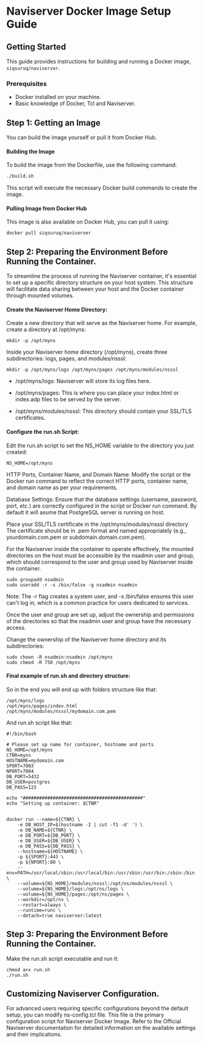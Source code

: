 # Naviserver Docker Image Setup Guide

## Getting Started

This guide provides instructions for building and running a Docker image, `siqsuruq/naviserver`.

### Prerequisites

- Docker installed on your machine.
- Basic knowledge of Docker, Tcl and Naviserver.

## Step 1: Getting an Image

You can build the image yourself or pull it from Docker Hub.

#### Building the Image

To build the image from the Dockerfile, use the following command:

```bash
./build.sh
```
This script will execute the necessary Docker build commands to create the image.

#### Pulling Image from Docker Hub

This image is also available on Docker Hub, you can pull it using:

```
docker pull siqsuruq/naviserver
```

## Step 2: Preparing the Environment Before Running the Container.


To streamline the process of running the Naviserver container, it's essential to set up a specific directory structure on your host system. This structure will facilitate data sharing between your host and the Docker container through mounted volumes.

#### Create the Naviserver Home Directory:

Create a new directory that will serve as the Naviserver home. For example, create a directory at /opt/myns:

```
mkdir -p /opt/myns
```

Inside your Naviserver home directory (/opt/myns), create three subdirectories: logs, pages, and modules/nsssl:

```
mkdir -p /opt/myns/logs /opt/myns/pages /opt/myns/modules/nsssl
```
- /opt/myns/logs: Naviserver will store its log files here.

- /opt/myns/pages: This is where you can place your index.html or index.adp files to be served by the server.

- /opt/myns/modules/nsssl: This directory should contain your SSL/TLS certificates.

#### Configure the run.sh Script:

Edit the run.sh script to set the NS_HOME variable to the directory you just created:

```
NS_HOME=/opt/myns
```

HTTP Ports, Container Name, and Domain Name:
Modify the script or the Docker run command to reflect the correct HTTP ports, container name, and domain name as per your requirements.

Database Settings:
Ensure that the database settings (username, password, port, etc.) are correctly configured in the script or Docker run command. By default it will asume that PostgreSQL server is running on host.

Place your SSL/TLS certificate in the /opt/myns/modules/nsssl directory
The certificate should be in .pem format and named appropriately (e.g., yourdomain.com.pem or subdomain.domain.com.pem).

For the Naviserver inside the container to operate effectively, the mounted directories on the host must be accessible by the nsadmin user and group, which should correspond to the user and group used by Naviserver inside the container.

```
sudo groupadd nsadmin
sudo useradd -r -s /bin/false -g nsadmin nsadmin
```

Note: The -r flag creates a system user, and -s /bin/false ensures this user can't log in, which is a common practice for users dedicated to services.

Once the user and group are set up, adjust the ownership and permissions of the directories so that the nsadmin user and group have the necessary access.

Change the ownership of the Naviserver home directory and its subdirectories:

```
sudo chown -R nsadmin:nsadmin /opt/myns
sudo chmod -R 750 /opt/myns
```


####  Final example of run.sh and directory structure:
So in the end you will end up with folders structure like that:

```
/opt/myns/logs
/opt/myns/pages/index.html
/opt/myns/modules/nsssl/mydomain.com.pem
```

And run.sh script like that:

```
#!/bin/bash

# Please set up name for container, hostname and ports
NS_HOME=/opt/myns
CTNR=myns
HOSTNAME=mydomain.com
SPORT=7003
NPORT=7004
DB_PORT=5432
DB_USER=postgres
DB_PASS=123

echo "############################################"
echo "Setting up container: $CTNR"


docker run --name=${CTNR} \
	-e DB_HOST_IP=$(hostname -I | cut -f1 -d' ') \
	-e DB_NAME=${CTNR} \
	-e DB_PORT=${DB_PORT} \
	-e DB_USER=${DB_USER} \
	-e DB_PASS=${DB_PASS} \
	--hostname=${HOSTNAME} \
	-p ${SPORT}:443 \
	-p ${NPORT}:80 \
	--env=PATH=/usr/local/sbin:/usr/local/bin:/usr/sbin:/usr/bin:/sbin:/bin \
	--volume=${NS_HOME}/modules/nsssl:/opt/ns/modules/nsssl \
	--volume=${NS_HOME}/logs:/opt/ns/logs \
	--volume=${NS_HOME}/pages:/opt/ns/pages \
	--workdir=/opt/ns \
	--restart=always \
	--runtime=runc \
	--detach=true naviserver:latest
```
## Step 3: Preparing the Environment Before Running the Container.

Make the run.sh script executable and run it: 

```
chmod a+x run.sh
./run.sh
```

## Customizing Naviserver Configuration.

For advanced users requiring specific configurations beyond the default setup, you can modify ns-config.tcl file. This file is the primary configuration script for Naviserver Docker Image. Refer to the Official Naviserver documentation for detailed information on the available settings and their implications.